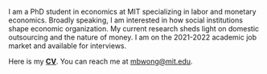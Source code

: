 I am a PhD student in economics at MIT specializing in labor and monetary economics. Broadly speaking, I am interested in how social institutions shape economic organization. My current research sheds light on domestic outsourcing and the nature of money. I am on the 2021-2022 academic job market and available for interviews. 

Here is my __[CV](http://economics.mit.edu/grad/mbwong/cv)__. You can reach me at [mbwong@mit.edu](mbwong@mit.edu). 
